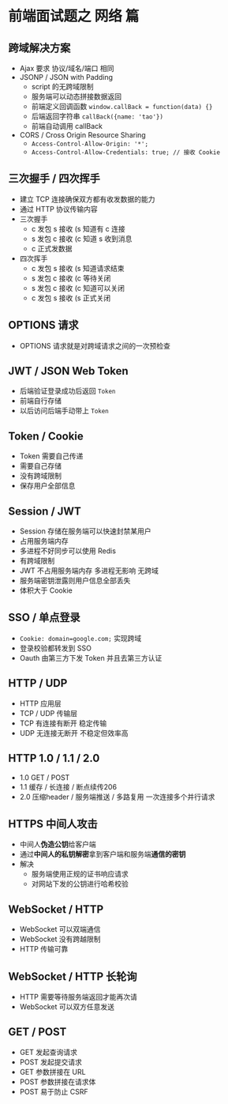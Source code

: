 # 前端面试题之 网络 篇

## 跨域解决方案
- Ajax 要求 协议/域名/端口 相同
- JSONP / JSON with Padding
    - script 的无跨域限制
    - 服务端可以动态拼接数据返回
    - 前端定义回调函数 `window.callBack = function(data) {}`
    - 后端返回字符串 `callBack({name: 'tao'})`
    - 前端自动调用 callBack
- CORS / Cross Origin Resource Sharing
    - `Access-Control-Allow-Origin: '*';`
    - `Access-Control-Allow-Credentials: true; // 接收 Cookie`

## 三次握手 / 四次挥手
- 建立 TCP 连接确保双方都有收发数据的能力
- 通过 HTTP 协议传输内容
- 三次握手
    - c 发包 s 接收 (s 知道有 c 连接
    - s 发包 c 接收 (c 知道 s 收到消息
    - c 正式发数据
- 四次挥手
    - c 发包 s 接收 (s 知道请求结束
    - s 发包 c 接收 (c 等待关闭
    - s 发包 c 接收 (c 知道可以关闭
    - c 发包 s 接收 (s 正式关闭

## OPTIONS 请求
- OPTIONS 请求就是对跨域请求之间的一次预检查

## JWT / JSON Web Token
- 后端验证登录成功后返回 `Token`
- 前端自行存储
- 以后访问后端手动带上 `Token`

## Token / Cookie
- Token 需要自己传递
- 需要自己存储
- 没有跨域限制
- 保存用户全部信息

## Session / JWT
- Session 存储在服务端可以快速封禁某用户
- 占用服务端内存
- 多进程不好同步可以使用 Redis
- 有跨域限制
- JWT 不占用服务端内存 多进程无影响 无跨域
- 服务端密钥泄露则用户信息全部丢失
- 体积大于 Cookie

## SSO / 单点登录
- `Cookie: domain=google.com;` 实现跨域
- 登录校验都转发到 SSO
- Oauth 由第三方下发 Token 并且去第三方认证

## HTTP / UDP
- HTTP 应用层
- TCP / UDP 传输层
- TCP 有连接有断开 稳定传输
- UDP 无连接无断开 不稳定但效率高

## HTTP 1.0 / 1.1 / 2.0
- 1.0 GET / POST
- 1.1 缓存 / 长连接 / 断点续传206
- 2.0 压缩header / 服务端推送 / 多路复用 一次连接多个并行请求

## HTTPS 中间人攻击
- 中间人**伪造公钥**给客户端
- 通过**中间人的私钥解密**拿到客户端和服务端**通信的密钥**
- 解决
    - 服务端使用正规的证书响应请求
    - 对网站下发的公钥进行哈希校验

## WebSocket / HTTP
- WebSocket 可以双端通信
- WebSocket 没有跨越限制
- HTTP 传输可靠

## WebSocket / HTTP 长轮询
- HTTP 需要等待服务端返回才能再次请
- WebSocket 可以双方任意发送

## GET / POST
- GET 发起查询请求
- POST 发起提交请求
- GET 参数拼接在 URL
- POST 参数拼接在请求体
- POST 易于防止 CSRF

## 